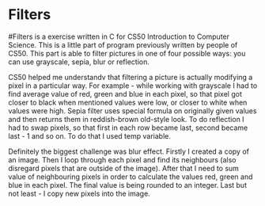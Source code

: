 # Filters
#Filters is a exercise written in C for CS50 Introduction to Computer Science. This is a little part of program previously written by people of CS50. This part is able to filter pictures in one of four possible ways: you can use grayscale, sepia, blur or reflection.

CS50 helped me understandv that filtering a picture is actually modifying a pixel in a particular way. For example - while working with grayscale I had to find average value of red, green and blue in each pixel, so that pixel got closer to black when mentioned values were low, or closer to white when values were high.
Sepia filter uses special formula on originally given values and then returns them in reddish-brown old-style look.
To do reflection I had to swap pixels, so that first in each row became last, second became last - 1 and so on. To do that I used temp variable.

Definitely the biggest challenge was blur effect. Firstly I created a copy of an image. Then I loop through each pixel and find its neighbours (also disregard pixels that are outside of the image). After that I need to sum value of neighbouring pixels in order to calculate the values red, green and blue in each pixel. The final value is being rounded to an integer. Last but not least - I copy new pixels into the image.

